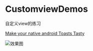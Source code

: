 # CustomviewDemos
自定义view的练习

[ Make your native android Toasts Tasty](https://github.com/yadav-rahul/TastyToast)

![效果图](https://github.com/yadav-rahul/TastyToast/raw/lib/static/success.gif)